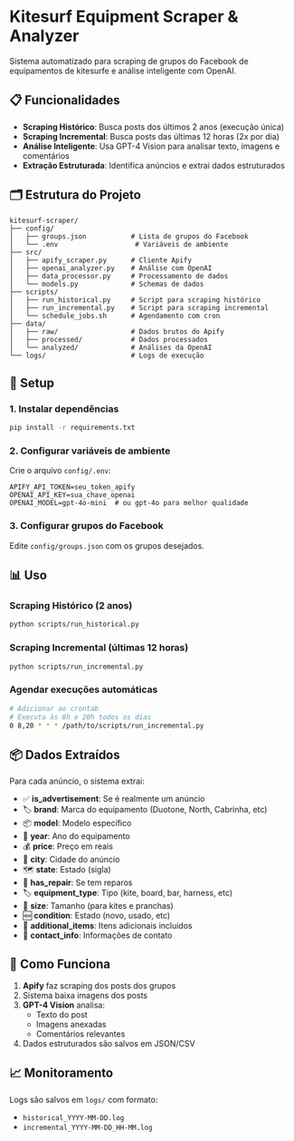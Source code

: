 # Kitesurf Equipment Scraper & Analyzer

Sistema automatizado para scraping de grupos do Facebook de equipamentos de kitesurfe e análise inteligente com OpenAI.

## 📋 Funcionalidades

- **Scraping Histórico**: Busca posts dos últimos 2 anos (execução única)
- **Scraping Incremental**: Busca posts das últimas 12 horas (2x por dia)
- **Análise Inteligente**: Usa GPT-4 Vision para analisar texto, imagens e comentários
- **Extração Estruturada**: Identifica anúncios e extrai dados estruturados

## 🗂️ Estrutura do Projeto

```
kitesurf-scraper/
├── config/
│   ├── groups.json           # Lista de grupos do Facebook
│   └── .env                   # Variáveis de ambiente
├── src/
│   ├── apify_scraper.py      # Cliente Apify
│   ├── openai_analyzer.py    # Análise com OpenAI
│   ├── data_processor.py     # Processamento de dados
│   └── models.py             # Schemas de dados
├── scripts/
│   ├── run_historical.py     # Script para scraping histórico
│   ├── run_incremental.py    # Script para scraping incremental
│   └── schedule_jobs.sh      # Agendamento com cron
├── data/
│   ├── raw/                  # Dados brutos do Apify
│   ├── processed/            # Dados processados
│   └── analyzed/             # Análises da OpenAI
└── logs/                     # Logs de execução
```

## 🚀 Setup

### 1. Instalar dependências

```bash
pip install -r requirements.txt
```

### 2. Configurar variáveis de ambiente

Crie o arquivo `config/.env`:

```env
APIFY_API_TOKEN=seu_token_apify
OPENAI_API_KEY=sua_chave_openai
OPENAI_MODEL=gpt-4o-mini  # ou gpt-4o para melhor qualidade
```

### 3. Configurar grupos do Facebook

Edite `config/groups.json` com os grupos desejados.

## 📊 Uso

### Scraping Histórico (2 anos)

```bash
python scripts/run_historical.py
```

### Scraping Incremental (últimas 12 horas)

```bash
python scripts/run_incremental.py
```

### Agendar execuções automáticas

```bash
# Adicionar ao crontab
# Executa às 8h e 20h todos os dias
0 8,20 * * * /path/to/scripts/run_incremental.py
```

## 📦 Dados Extraídos

Para cada anúncio, o sistema extrai:

- ✅ **is_advertisement**: Se é realmente um anúncio
- 🏷️ **brand**: Marca do equipamento (Duotone, North, Cabrinha, etc)
- 📦 **model**: Modelo específico
- 📅 **year**: Ano do equipamento
- 💰 **price**: Preço em reais
- 📍 **city**: Cidade do anúncio
- 🗺️ **state**: Estado (sigla)
- 🔧 **has_repair**: Se tem reparos
- 🏷️ **equipment_type**: Tipo (kite, board, bar, harness, etc)
- 📏 **size**: Tamanho (para kites e pranchas)
- 🆕 **condition**: Estado (novo, usado, etc)
- 📝 **additional_items**: Itens adicionais incluídos
- 📱 **contact_info**: Informações de contato

## 🤖 Como Funciona

1. **Apify** faz scraping dos posts dos grupos
2. Sistema baixa imagens dos posts
3. **GPT-4 Vision** analisa:
   - Texto do post
   - Imagens anexadas
   - Comentários relevantes
4. Dados estruturados são salvos em JSON/CSV

## 📈 Monitoramento

Logs são salvos em `logs/` com formato:
- `historical_YYYY-MM-DD.log`
- `incremental_YYYY-MM-DD_HH-MM.log`
